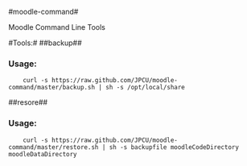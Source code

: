 #moodle-command#


Moodle Command Line Tools


#Tools:#
##backup##

### Usage: ###
```
    curl -s https://raw.github.com/JPCU/moodle-command/master/backup.sh | sh -s /opt/local/share
```  

##resore##

### Usage: ###
```
    curl -s https://raw.github.com/JPCU/moodle-command/master/restore.sh | sh -s backupfile moodleCodeDirectory moodleDataDirectory
```
